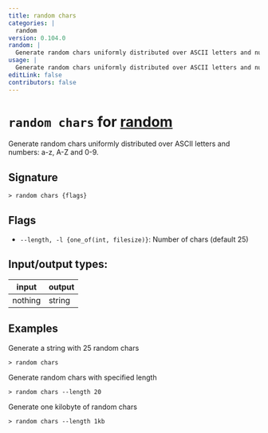 ```yaml
---
title: random chars
categories: |
  random
version: 0.104.0
random: |
  Generate random chars uniformly distributed over ASCII letters and numbers: a-z, A-Z and 0-9.
usage: |
  Generate random chars uniformly distributed over ASCII letters and numbers: a-z, A-Z and 0-9.
editLink: false
contributors: false
---
```

<!-- This file is automatically generated. Please edit the command in https://github.com/nushell/nushell instead. -->

# `random chars` for [random](/commands/categories/random.md)

<div class='command-title'>Generate random chars uniformly distributed over ASCII letters and numbers: a-z, A-Z and 0-9.</div>

## Signature

```> random chars {flags} ```

## Flags

 -  `--length, -l {one_of(int, filesize)}`: Number of chars (default 25)


## Input/output types:

| input   | output |
| ------- | ------ |
| nothing | string |
## Examples

Generate a string with 25 random chars
```nu
> random chars

```

Generate random chars with specified length
```nu
> random chars --length 20

```

Generate one kilobyte of random chars
```nu
> random chars --length 1kb

```

